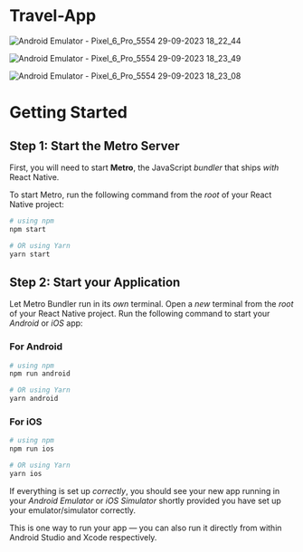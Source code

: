 # Travel-App

![Android Emulator - Pixel_6_Pro_5554 29-09-2023 18_22_44](https://github.com/spraveensundar/Travel-App-React-Native/assets/131776093/20b1eb89-8cc8-47bd-856d-ac39291d4fb6)


![Android Emulator - Pixel_6_Pro_5554 29-09-2023 18_23_49](https://github.com/spraveensundar/Travel-App-React-Native/assets/131776093/db2053e3-c906-4abb-bd5d-e43047671277)


![Android Emulator - Pixel_6_Pro_5554 29-09-2023 18_23_08](https://github.com/spraveensundar/Travel-App-React-Native/assets/131776093/52ec08a1-1307-4340-8f1a-3a2d41e82c9f)

# Getting Started

## Step 1: Start the Metro Server

First, you will need to start **Metro**, the JavaScript _bundler_ that ships _with_ React Native.

To start Metro, run the following command from the _root_ of your React Native project:

```bash
# using npm
npm start

# OR using Yarn
yarn start
```

## Step 2: Start your Application

Let Metro Bundler run in its _own_ terminal. Open a _new_ terminal from the _root_ of your React Native project. Run the following command to start your _Android_ or _iOS_ app:

### For Android

```bash
# using npm
npm run android

# OR using Yarn
yarn android
```

### For iOS

```bash
# using npm
npm run ios

# OR using Yarn
yarn ios
```

If everything is set up _correctly_, you should see your new app running in your _Android Emulator_ or _iOS Simulator_ shortly provided you have set up your emulator/simulator correctly.

This is one way to run your app — you can also run it directly from within Android Studio and Xcode respectively.


